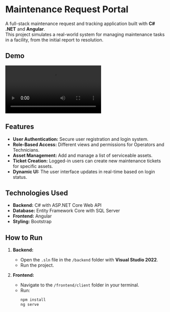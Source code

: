 # Maintenance Request Portal

A full-stack maintenance request and tracking application built with **C# .NET** and **Angular**.  
This project simulates a real-world system for managing maintenance tasks in a facility, from the initial report to resolution.

## Demo


![Demo](./demo/MaintenancePortal.mp4)

## Features

- **User Authentication:** Secure user registration and login system.
- **Role-Based Access:** Different views and permissions for Operators and Technicians.
- **Asset Management:** Add and manage a list of serviceable assets.
- **Ticket Creation:** Logged-in users can create new maintenance tickets for specific assets.
- **Dynamic UI:** The user interface updates in real-time based on login status.

## Technologies Used

- **Backend:** C# with ASP.NET Core Web API  
- **Database:** Entity Framework Core with SQL Server  
- **Frontend:** Angular  
- **Styling:** Bootstrap  

## How to Run

1. **Backend:**  
   - Open the `.sln` file in the `/backend` folder with **Visual Studio 2022**.  
   - Run the project.  

2. **Frontend:**  
   - Navigate to the `/frontend/client` folder in your terminal.  
   - Run:  
     ```bash
     npm install
     ng serve
     ```  

